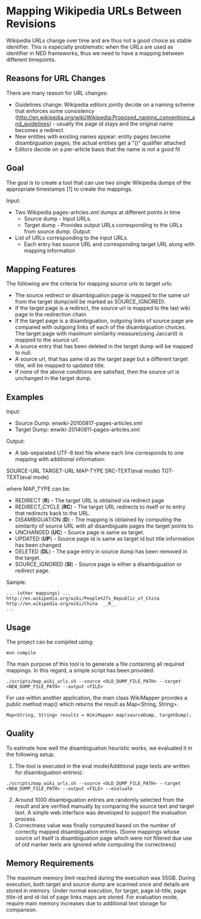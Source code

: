 # Mapping Wikipedia URLs Between Revisions

Wikipedia URLs change over time and are thus not a good choice as stable identifier. This is especially problematic when the URLs are used as identifier in NED frameworks, thus we need to have a mapping between different timepoints.

## Reasons for URL Changes

There are many reason for URL changes:
 * Guidelines change: Wikipedia editors jointly decide on a naming scheme that enforces some consistency (http://en.wikipedia.org/wiki/Wikipedia:Proposed_naming_conventions_and_guidelines) - usually the page id stays and the original name becomes a redirect.
 * New entities with existing names appear: entity pages become disambiguation pages, the actual entities get a "()" qualifier attached
 * Editors decide on a per-article basis that the name is not a good fit

## Goal

The goal is to create a tool that can use two single Wikipedia dumps of the appropriate timestamps [1] to create the mappings.

Input:
 * Two Wikipedia pages-articles.xml dumps at different points in time
 	* Source dump - Input URLs.
 	* Target dump - Provides output URLs corresponding to the URLs from source dump. 
Output:
 * List of URLs corresponding to the input URLs.
 	* Each entry has source URL and corresponding target URL along with mapping information


## Mapping Features

The following are the criteria for mapping source urls to target urls:
 * The source redirect or disambiguation page is mapped to the same url from the target dump(will be marked as SOURCE_IGNORED).
 * If the target page is a redirect, the source url is mapped to the last wiki page in the redirection chain.
 * If the target page is a disambiguation, outgoing links of source page are compared with outgoing links of each of the disambiguation choices. The target page with maximum similarity measure(using Jaccard) is mapped to the source url.
 * A source entry that has been deleted in the target dump will be mapped to null.
 * A source url, that has same id as the target page but a different target title, will be mapped to updated title.
 * If none of the above conditions are satisfied, then the source url is unchanged in the target dump.

## Examples

Input:
 * Source Dump: enwiki-20100817-pages-articles.xml
 * Target Dump: enwiki-20140811-pages-articles.xml

Output:
 * A tab-separated UTF-8 text file where each line corresponds to one mapping with additional information:
 	
 SOURCE-URL	TARGET-URL	MAP-TYPE	SRC-TEXT(eval mode)	TGT-TEXT(eval mode)
 	
 where MAP_TYPE can be:
 - REDIRECT	(__R__)  - The target URL is obtained via redirect page
 - REDIRECT_CYCLE (__RC__) - The target URL redirects to itself or to entry that redirects back to the URL.
 - DISAMBIGUATION (__D__)  - The mapping is obtained by computing the similarity of source URL with all disambiguate pages the target points to.
 - UNCHANGED (__UC__)	- Source page is same as target.
 - UPDATED (__UP__)		- Source page id is same as target id but title information has been changed
 - DELETED (__DL__)		- The page entry in source dump has been removed in the target.
 - SOURCE_IGNORED (__SI__)	- Source page is either a disambiguation or redirect page.

Sample:
	
	... (other mappings) ...
	http://en.wikipedia.org/wiki/People%27s_Republic_of_China	http://en.wikipedia.org/wiki/China	__R__
	...

	
## Usage

The project can be compiled using:

```
mvn compile
```

The main purpose of this tool is to generate a file containing all required mappings. In this regard, a simple script has been provided:

```
./scripts/map_wiki_urls.sh --source <OLD_DUMP_FILE_PATH> --target <NEW_DUMP_FILE_PATH> --output <FILE>
```

For use within another application, the main class WikiMapper provides a public method map() which returns the result as Map<String, String>.

```
Map<String, String> results = WikiMapper.map(sourceDump, targetDump);
```

## Quality

To estimate how well the disambiguation heuristic works, we evaluated it in the following setup.

1. The tool is executed in the eval mode(Additional page texts are written for disambiguation entries):

```
./scripts/map_wiki_urls.sh --source <OLD_DUMP_FILE_PATH> --target <NEW_DUMP_FILE_PATH> --output <FILE> --evaluate
``` 
2. Around 1000 disambiguation entries are randomly selected from the result and are verified manually by comparing the source text and target text. A simple web interface was developed to support the evaluation process.
3. Correctness value was finally computed based on the number of correctly mapped disambiguation entries. (Some mappings whose source url itself is disambiguation page which were not filtered due use of old marker texts are ignored while computing the correctness)

## Memory Requirements

The maximum memory limit reached during the execution was 55GB. During execution, both target and source dump are scanned once and details are stored in memory. Under normal execution, for target, page id-title, page title-id and id-list of page links maps are stored. For evaluation mode, require main memory increases due to additional text storage for comparison.
